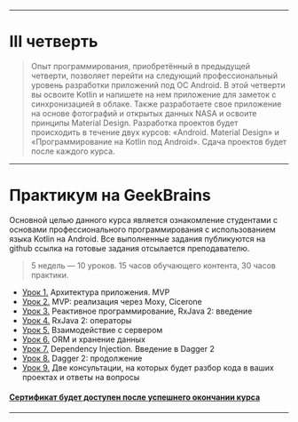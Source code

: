 ___

# III четверть
> Опыт программирования, приобретённый в предыдущей четверти, позволяет перейти на следующий профессиональный уровень разработки приложений под ОС Android. В этой четверти вы освоите Kotlin и напишете на нем приложение для заметок с синхронизацией в облаке. Также разработаете свое приложение на основе фотографий и открытых данных NASA и освоите принципы Material Design. Разработка проектов будет происходить в течение двух курсов: «Android. Material Design» и «Программирование на Kotlin под Android». Сдача проектов будет после каждого курса.

___

# Практикум на GeekBrains
Основной целью данного курса является ознакомление студентами с основами профессионального программирования с использованием языка Kotlin на Android.
Все выполненные задания публикуются на github ссылка на готовые задания отсылается преподавателю.

> 5 недель — 10 уроков. 15 часов обучающего контента, 30 часов практики.

* [Урок 1.]() Архитектура приложения. MVP
* [Урок 2.]() MVP: реализация через Moxy, Cicerone
* [Урок 3.]() Реактивное программирование, RxJava 2: введение
* [Урок 4.]() RxJava 2: операторы
* [Урок 5.]() Взаимодействие с сервером
* [Урок 6.]() ORM и хранение данных
* [Урок 7.]() Dependency Injection. Введение в Dagger 2
* [Урок 8.]() Dagger 2: продолжение
* [Урок 9.]() Две консультации, на которых будет разбор кода в ваших проектах и ответы на вопросы
#### [Сертификат будет доступен после успешнего окончании курса]()

____
